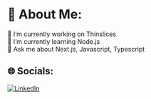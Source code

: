 # 💫 About Me:
🔭 I’m currently working on Thinslices<br>🌱 I’m currently learning Node.js<br>💬 Ask me about Next.js, Javascript, Typescript


## 🌐 Socials:
[![LinkedIn](https://img.shields.io/badge/LinkedIn-%230077B5.svg?logo=linkedin&logoColor=white)](https://linkedin.com/in/dobinciuc-florin-57a6121aa/) 
